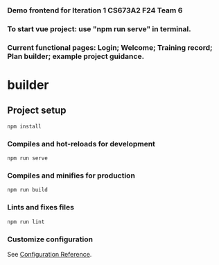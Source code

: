 ### Demo frontend for Iteration 1 CS673A2 F24 Team 6
### To start vue project: use "npm run serve" in terminal. 
### Current functional pages: Login; Welcome; Training record; Plan builder; example project guidance. 




# builder

## Project setup
```
npm install
```

### Compiles and hot-reloads for development
```
npm run serve
```

### Compiles and minifies for production
```
npm run build
```

### Lints and fixes files
```
npm run lint
```

### Customize configuration
See [Configuration Reference](https://cli.vuejs.org/config/).
